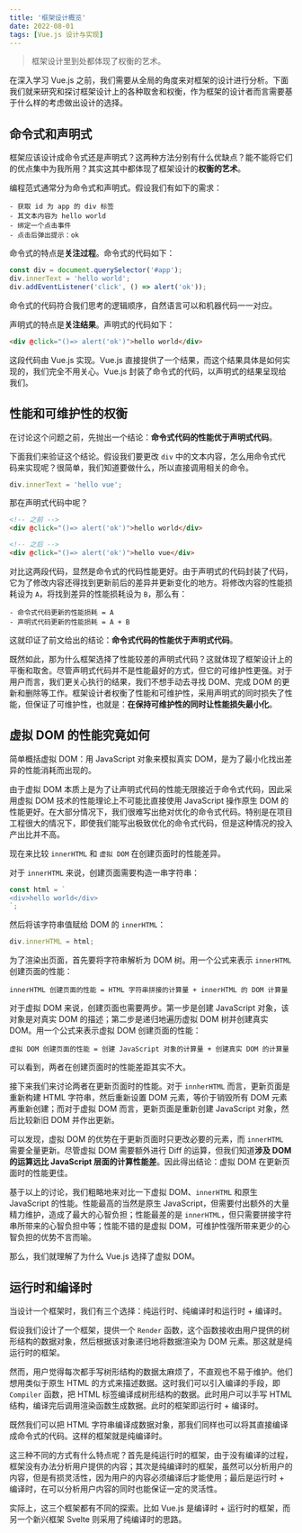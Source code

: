 ```yaml
---
title: '框架设计概览'
date: 2022-08-01
tags: [Vue.js 设计与实现]
---
```


> 框架设计里到处都体现了权衡的艺术。

在深入学习 Vue.js 之前，我们需要从全局的角度来对框架的设计进行分析。下面我们就来研究和探讨框架设计上的各种取舍和权衡，作为框架的设计者而言需要基于什么样的考虑做出设计的选择。

## 命令式和声明式

框架应该设计成命令式还是声明式？这两种方法分别有什么优缺点？能不能将它们的优点集中为我所用？其实这其中都体现了框架设计的**权衡的艺术**。

编程范式通常分为命令式和声明式。假设我们有如下的需求：

```text
- 获取 id 为 app 的 div 标签
- 其文本内容为 hello world
- 绑定一个点击事件
- 点击后弹出提示：ok
```

命令式的特点是**关注过程**。命令式的代码如下：

```js
const div = document.querySelector('#app');
div.innerText = 'hello world';
div.addEventListener('click', () => alert('ok'));
```

命令式的代码符合我们思考的逻辑顺序，自然语言可以和机器代码一一对应。

声明式的特点是**关注结果**。声明式的代码如下：

```html
<div @click="()=> alert('ok')">hello world</div>
```

这段代码由 Vue.js 实现。Vue.js 直接提供了一个结果，而这个结果具体是如何实现的，我们完全不用关心。Vue.js 封装了命令式的代码，以声明式的结果呈现给我们。

## 性能和可维护性的权衡

在讨论这个问题之前，先抛出一个结论：**命令式代码的性能优于声明式代码**。

下面我们来验证这个结论。假设我们要更改 `div` 中的文本内容，怎么用命令式代码来实现呢？很简单，我们知道要做什么，所以直接调用相关的命令。

```js
div.innerText = 'hello vue';
```

那在声明式代码中呢？

```html
<!-- 之前 -->
<div @click="()=> alert('ok')">hello world</div>

<!-- 之后 -->
<div @click="()=> alert('ok')">hello vue</div>
```

对比这两段代码，显然是命令式的代码性能更好。由于声明式的代码封装了代码，它为了修改内容还得找到更新前后的差异并更新变化的地方。将修改内容的性能损耗设为 `A`，将找到差异的性能损耗设为 `B`，那么有：

```text
- 命令式代码更新的性能损耗 = A
- 声明式代码更新的性能损耗 = A + B
```

这就印证了前文给出的结论：**命令式代码的性能优于声明式代码**。

既然如此，那为什么框架选择了性能较差的声明式代码？这就体现了框架设计上的平衡和取舍。尽管声明式代码并不是性能最好的方式，但它的可维护性更强。对于用户而言，我们更关心执行的结果，我们不想手动去寻找 DOM、完成 DOM 的更新和删除等工作。框架设计者权衡了性能和可维护性，采用声明式的同时损失了性能，但保证了可维护性，也就是：**在保持可维护性的同时让性能损失最小化**。

## 虚拟 DOM 的性能究竟如何

简单概括虚拟 DOM：用 JavaScript 对象来模拟真实 DOM，是为了最小化找出差异的性能消耗而出现的。

由于虚拟 DOM 本质上是为了让声明式代码的性能无限接近于命令式代码，因此采用虚拟 DOM 技术的性能理论上不可能比直接使用 JavaScript 操作原生 DOM 的性能更好。在大部分情况下，我们很难写出绝对优化的命令式代码。特别是在项目工程很大的情况下，即使我们能写出极致优化的命令式代码，但是这种情况的投入产出比并不高。

现在来比较 `innerHTML` 和 `虚拟 DOM` 在创建页面时的性能差异。

对于 `innerHTML` 来说，创建页面需要构造一串字符串：

```js
const html = `
<div>hello world</div>
`;
```

然后将该字符串值赋给 DOM 的 `innerHTML`：

```js
div.innerHTML = html;
```

为了渲染出页面，首先要将字符串解析为 DOM 树。用一个公式来表示 `innerHTML` 创建页面的性能：

```text
innerHTML 创建页面的性能 = HTML 字符串拼接的计算量 + innerHTML 的 DOM 计算量
```

对于虚拟 DOM 来说，创建页面也需要两步。第一步是创建 JavaScript 对象，该对象是对真实 DOM 的描述；第二步是递归地遍历虚拟 DOM 树并创建真实 DOM。用一个公式来表示虚拟 DOM 创建页面的性能：

```text
虚拟 DOM 创建页面的性能 = 创建 JavaScript 对象的计算量 + 创建真实 DOM 的计算量
```

可以看到，两者在创建页面时的性能差距其实不大。

接下来我们来讨论两者在更新页面时的性能。对于 `innherHTML` 而言，更新页面是重新构建 HTML 字符串，然后重新设置 DOM 元素，等价于销毁所有 DOM 元素再重新创建；而对于虚拟 DOM 而言，更新页面是重新创建 JavaScript 对象，然后比较新旧 DOM 并作出更新。

可以发现，虚拟 DOM 的优势在于更新页面时只更改必要的元素，而 `innerHTML` 需要全量更新。尽管虚拟 DOM 需要额外进行 Diff 的运算，但我们知道**涉及 DOM 的运算远比 JavaScript 层面的计算性能差**。因此得出结论：虚拟 DOM 在更新页面时的性能更佳。

基于以上的讨论，我们粗略地来对比一下虚拟 DOM、`innerHTML` 和原生 JavaScript 的性能。性能最高的当然是原生 JavaScript，但需要付出额外的大量精力维护，造成了最大的心智负担；性能最差的是 `innerHTML`，但只需要拼接字符串所带来的心智负担中等；性能不错的是虚拟 DOM，可维护性强所带来更少的心智负担的优势不言而喻。

那么，我们就理解了为什么 Vue.js 选择了虚拟 DOM。

## 运行时和编译时

当设计一个框架时，我们有三个选择：纯运行时、纯编译时和运行时 + 编译时。

假设我们设计了一个框架，提供一个 `Render` 函数，这个函数接收由用户提供的树形结构的数据对象，然后根据该对象递归地将数据渲染为 DOM 元素。那这就是纯运行时的框架。

然而，用户觉得每次都手写树形结构的数据太麻烦了，不直观也不易于维护。他们想用类似于原生 HTML 的方式来描述数据。这时我们可以引入编译的手段，即 `Compiler` 函数，把 HTML 标签编译成树形结构的数据。此时用户可以手写 HTML 结构，编译完后调用渲染函数生成数据。此时的框架即运行时 + 编译时。

既然我们可以把 HTML 字符串编译成数据对象，那我们同样也可以将其直接编译成命令式的代码。这样的框架就是纯编译时。

这三种不同的方式有什么特点呢？首先是纯运行时的框架，由于没有编译的过程，框架没有办法分析用户提供的内容；其次是纯编译时的框架，虽然可以分析用户的内容，但是有损灵活性，因为用户的内容必须编译后才能使用；最后是运行时 + 编译时，在可以分析用户内容的同时也能保证一定的灵活性。

实际上，这三个框架都有不同的探索。比如 Vue.js 是编译时 + 运行时的框架，而另一个新兴框架 Svelte 则采用了纯编译时的思路。
